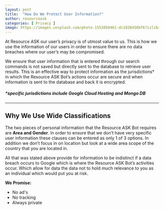 ```yaml
---
layout: post
title:  "How Do We Protect User Information?"
author: resourceask
categories: [ Privacy ]
image: https://images.unsplash.com/photo-1552058461-dc1828d58bf6?ixlib=rb-1.2.1&ixid=MnwxMjA3fDB8MHxwaG90by1wYWdlfHx8fGVufDB8fHx8&auto=format&fit=crop&w=1167&q=80
---
```

At Resource ASK our user’s privacy is of utmost value to us. This is how we use the information of our users in order to ensure there are no data breaches where our user’s may be compromised.


We ensure that user information that is entered through our search commands is not saved but directly sent to the database to retrieve user results. This is an effective way to protect information as the jurisdictions* in which the Resource ASK Bot’s actions occur are secure and when information is sent to the database and back it is encrypted.
##### *specific jurisdictions include Google Cloud Hosting and Mongo DB

---

## Why We Use Wide Classifications
The two pieces of personal information that the Resource ASK Bot requires are **Area and Gender**. In order to ensure that we don’t have very specific user information these clauses can be entered as only 1 of 3 options. In addition we don’t focus in on location but look at a wide area scope of the country that you are located in.

 All that was stated above provide for information to be indistinct if a data breach occurs to Google which is where the Resource ASK Bot’s activities occur. Which allow for data the data not to hold much relevance to you as an individual which would put you at risk.  
 
 **We Promise:**
 - No ad's
 - No tracking
 - Always private
